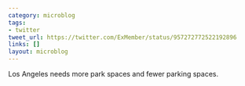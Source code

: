 ```yaml
---
category: microblog
tags:
- twitter
tweet_url: https://twitter.com/ExMember/status/957272772522192896
links: []
layout: microblog
---
```

Los Angeles needs more park spaces and fewer parking spaces.

